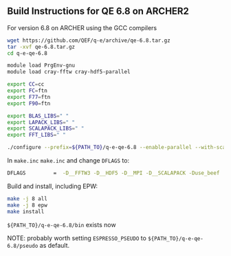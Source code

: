 Build Instructions for QE 6.8 on ARCHER2
-----------------------------------------

For version 6.8 on ARCHER using the GCC compilers

```bash
wget https://github.com/QEF/q-e/archive/qe-6.8.tar.gz
tar -xvf qe-6.8.tar.gz
cd q-e-qe-6.8

module load PrgEnv-gnu
module load cray-fftw cray-hdf5-parallel

export CC=cc
export FC=ftn
export F77=ftn
export F90=ftn

export BLAS_LIBS=" "
export LAPACK_LIBS=" "
export SCALAPACK_LIBS=" "
export FFT_LIBS=" "

./configure --prefix=${PATH_TO}/q-e-qe-6.8 --enable-parallel --with-scalapack=yes
```

In `make.inc` `make.inc` and change `DFLAGS` to:

```bash
DFLAGS         =  -D__FFTW3 -D__HDF5 -D__MPI -D__SCALAPACK -Duse_beef
```
Build and install, including EPW:

```bash
make -j 8 all
make -j 8 epw
make install
```

`${PATH_TO}/q-e-qe-6.8/bin` exists now

NOTE: probably worth setting `ESPRESSO_PSEUDO` to
`${PATH_TO}/q-e-qe-6.8/pseudo` as default.
